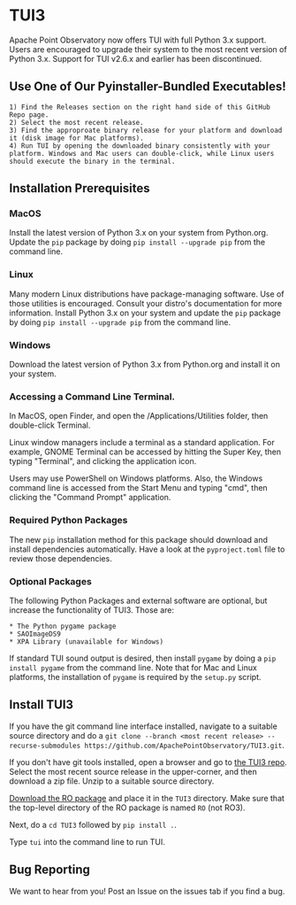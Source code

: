 # TUI3

Apache Point Observatory now offers TUI with full Python 3.x support. Users are encouraged to upgrade their system to the most recent version of Python 3.x. Support for TUI v2.6.x and earlier has been discontinued.


## Use One of Our Pyinstaller-Bundled Executables!

	1) Find the Releases section on the right hand side of this GitHub Repo page.
	2) Select the most recent release.
	3) Find the approproate binary release for your platform and download it (disk image for Mac platforms).
	4) Run TUI by opening the downloaded binary consistently with your platform. Windows and Mac users can double-click, while Linux users should execute the binary in the terminal.


## Installation Prerequisites

### MacOS

Install the latest version of Python 3.x on your system from Python.org. Update the ```pip``` package by doing ```pip install --upgrade pip``` from the command line.


### Linux

Many modern Linux distributions have package-managing software. Use of those utilities is encouraged. Consult your distro's documentation for more information. Install Python 3.x on your system and update the ```pip``` package by doing ```pip install --upgrade pip``` from the command line.


### Windows

Download the latest version of Python 3.x from Python.org and install it on your system.


### Accessing a Command Line Terminal.

In MacOS, open Finder, and open the /Applications/Utilities folder, then double-click Terminal.

Linux window managers include a terminal as a standard application. For example, GNOME Terminal can be accessed by hitting the Super Key, then typing "Terminal", and clicking the application icon.

Users may use PowerShell on Windows platforms. Also, the Windows command line is accessed from the Start Menu and typing "cmd", then clicking the "Command Prompt" application.


### Required Python Packages

The new ```pip``` installation method for this package should download and install dependencies automatically. Have a look at the ```pyproject.toml``` file to review those dependencies.

### Optional Packages

The following Python Packages and external software are optional, but increase the functionality of TUI3. Those are:

	* The Python pygame package
	* SAOImageDS9
	* XPA Library (unavailable for Windows)

If standard TUI sound output is desired, then install ```pygame``` by doing a ```pip install pygame``` from the command line. Note that for Mac and Linux platforms, the installation of ```pygame``` is required by the ```setup.py``` script.


## Install TUI3

If you have the git command line interface installed, navigate to a suitable source directory and do a ```git clone --branch <most recent release> --recurse-submodules https://github.com/ApachePointObservatory/TUI3.git```.

If you don't have git tools installed, open a browser and go to [the TUI3 repo](https://github.com/ApachePointObservatory/TUI3). Select the most recent source release in the upper-corner, and then download a zip file. Unzip to a suitable source directory.

[Download the RO package](https://github.com/ApachePointObservatory/RO3) and place it in the ```TUI3``` directory. Make sure that the top-level directory of the RO package is named ```RO``` (not RO3).

Next, do a ```cd TUI3``` followed by ```pip install .```.

Type ```tui``` into the command line to run TUI.

## Bug Reporting

We want to hear from you! Post an Issue on the issues tab if you find a bug.
